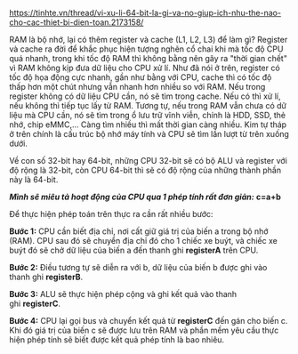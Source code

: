 https://tinhte.vn/thread/vi-xu-li-64-bit-la-gi-va-no-giup-ich-nhu-the-nao-cho-cac-thiet-bi-dien-toan.2173158/

RAM là bộ nhớ, lại có thêm register và cache (L1, L2, L3) để làm gì? Register và cache ra đời để khắc phục hiện tượng nghẽn cổ chai khi mà tốc độ CPU quá nhanh, trong khi tốc độ RAM thì không bằng nên gây ra "thời gian chết" vì RAM không kịp đưa dữ liệu cho CPU xử lí. Như đã nói ở trên, register có tốc độ họa động cực nhanh, gần như bằng với CPU, cache thì có tốc độ thấp hơn một chút nhưng vẫn nhanh hơn nhiều so với RAM. Nếu trong register không có dữ liệu CPU cần, nó sẽ tìm trong cache. Nếu có thì xử lí, nếu không thì tiếp tục lấy từ RAM. Tương tự, nếu trong RAM vẫn chưa có dữ liệu mà CPU cần, nó sẽ tìm trong ổ lưu trữ vĩnh viễn, chính là HDD, SSD, thẻ nhớ, chip eMMC,... Càng tìm nhiều thì mất thời gian càng nhiều. Kim tự tháp ở trên chính là cấu trúc bộ nhớ máy tính và CPU sẽ tìm lần lượt từ trên xuống dưới.

Về con số 32-bit hay 64-bit, những CPU 32-bit sẽ có bộ ALU và register với độ rộng là 32-bit, còn CPU 64-bit thì sẽ có độ rộng của những thành phần này là 64-bit.

_**Mình sẽ miêu tả hoạt động của CPU qua 1 phép tính rất đơn giản:**_ **c=a+b**  
  
Để thực hiện phép toán trên thực ra cần rất nhiều bước:  
  
**Bước 1:** CPU cần biết địa chỉ, nơi cất giữ giá trị của biến a trong bộ nhớ (RAM). CPU sau đó sẽ chuyển địa chỉ đó cho 1 chiếc xe buýt, và chiếc xe buýt đó sẽ chở dữ liệu của biến a đến thanh ghi **registerA** trên CPU.

  
  
**Bước 2:** Điều tương tự sẽ diễn ra với b, dữ liệu của biến b được ghi vào thanh ghi **registerB**.  
  
**Bước 3:** ALU sẽ thực hiện phép cộng và ghi kết quả vào thanh ghi **registerC**.  
  
**Bước 4:** CPU lại gọi bus và chuyển kết quả từ **registerC** đến gán cho biến c. Khi đó giá trị của biến c sẽ được lưu trên RAM và phần mềm yêu cầu thực hiện phép tính sẽ biết được kết quả phép tính là bao nhiêu.

